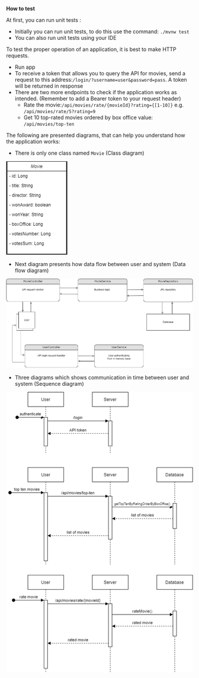 **How to test**

<p>At first, you can run unit tests :</p>

* Initially you can run unit tests, to do this use the command: `./mvnw test`
* You can also run unit tests using your IDE

<p>To test the proper operation of an application, it is best to make HTTP requests.</p>

* Run app
* To receive a token that allows you to query the API for movies, send a request to this address:`/login/?username=user&password=pass`. A token will be returned in response
* There are two more endpoints to check if the application works as intended. (Remember to add a Bearer token to your request header)
  * Rate the movie:`/api/movies/rate/{movieId}?rating={[1-10]}` e.g. `/api/movies/rate/5?rating=9`
  * Get 10 top-rated movies ordered by box office value: `/api/movies/top-ten`

<p>The following are presented diagrams, that can help you understand how the application works:</p>

* There is only one class named `Movie` (Class diagram)

![](images/class-diagram.png "Class diagram")

* Next diagram presents how data flow between user and system (Data flow diagram)

![](images/data-fow-diagram.png "Data flow diagram")

* Three diagrams which shows communication in time between user and system (Sequence diagram)

![](images/sequence-diagram.png "Sequence diagram")